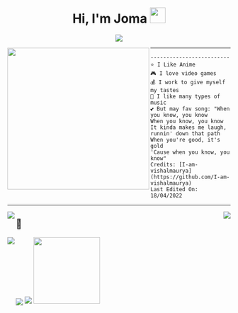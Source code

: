 <h1 align="center">
Hi, I'm Joma
  <img src="https://media1.giphy.com/media/uftAZSQq8ylWmuT6Ui/giphy.gif?cid=ecf05e47i45qani88hav85db1wt9zs2j2gg6fsu53p84xerw&ep=v1_stickers_search&rid=giphy.gif&ct=s" width="35"></h1>
 <!--<img src="https://komarev.com/ghpvc/?username=I-am-vishalmaurya&label=Profile%20Views&color=0e75b6&style=flat" align='right' alt="vishalmaurya" />-->

<!-- Typing SVG by DenverCoder1 - https://github.com/DenverCoder1/readme-typing-svg -->
<p align="center">
  <a href="https://git.io/typing-svg"><img src="https://readme-typing-svg.herokuapp.com?font=Fira+Code&pause=1000&color=A025B8&random=false&width=435&lines=Graphic+Designer+Accountant;Technology+enthusiast;%20altough%20not%20much&center=true&width=380&height=50"></a>
</p>

<img align="left" src="https://i.pinimg.com/originals/dd/6d/b7/dd6db721c45d7f4a1a09d05dce159e62.gif" width="320" />
<hr>

````
-------------------------
⭐ I Like Anime
🎮 I love video games
💰 I work to give myself my tastes
🎼 I like many types of music
💕 But may fav song: "When you know, you know
When you know, you know
It kinda makes me laugh, runnin' down that path
When you're good, it's gold
'Cause when you know, you know"
Credits: [I-am-vishalmaurya](https://github.com/I-am-vishalmaurya)
Last Edited On: 18/04/2022
````
<hr>

<img align="right" src="https://media3.giphy.com/media/326iNaYpmeKzBhTmin/giphy.gif?cid=ecf05e47vqpxq2vb5znvwcwoff8u7frgq3lp6aw7w88tiqng&ep=v1_gifs_search&rid=giphy.gif&ct=g" />
<img align="left" src="https://media.giphy.com/media/pci01PuIx6lIdmYYtJ/giphy.gif" />


<h2> 👾</h2>

<img align="left" src="https://github-readme-stats.vercel.app/api?username=jom40222&show_icons=true&theme=omni" />
<img align="center" src="https://github-readme-stats.vercel.app/api/top-langs/?username=jom40222&hide_progress=true&theme=omni"/>
<img align="below" src="https://github-readme-stats.vercel.app/api/top-langs/?username=jom40222&hide_progress=true&theme=omni"/>
<img align="up" src="https://media.giphy.com/media/Zet93rfHAfbIwxO3Bn/giphy.gif" width="150" />

